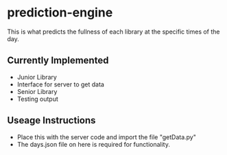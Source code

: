 # prediction-engine
This is what predicts the fullness of each library at the specific times of the day.

## Currently Implemented
* Junior Library
* Interface for server to get data
* Senior Library
* Testing output

## Useage Instructions
* Place this with the server code and import the file "getData.py"
* The days.json file on here is required for functionality.
